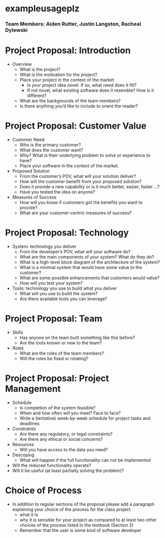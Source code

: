 # **exampleusageplz**
### **Team Members: Aiden Rutter, Justin Langston, Racheal Dylewski**

# Project Proposal: Introduction
- Overview
  - What is the project?
  - What is the motivation for the project?
  - Place your project in the context of the market
    - Is your project idea novel. If so, what need does it fill?
    - If not novel, what existing software does it resemble? How is it different?
  - What are the backgrounds of the team members?
  - Is there anything you’d like to include to orient the reader?

# Project Proposal: Customer Value
- Customer Need
  - Who is the primary customer?
  - What does the customer want?
  - Why? What is their underlying problem to solve or experience to have?
  - Place your software in the context of the market.
- Proposed Solution
  - From the customer’s POV, what will your solution deliver?
  - How will the customer benefit from your proposed solution?
  - Does it provide a new capability or is it much better, easier, faster …?
  - Have you tested the idea on anyone?
- Measures of Success
  - How will you know if customers got the benefits you want to provide?
  - What are your customer-centric measures of success?


# Project Proposal: Technology
- System: technology you deliver
    - From the developer’s POV, what will your software do?
    - What are the main components of your system? What do they do?
    - What is a high-level block diagram of the architecture of the system?
    - What is a minimal system that would have some value to the customer?
    - What are some possible enhancements that customers would value?
    - How will you test your system?
- Tools: technology you use to build what you deliver
    - What will you use to build the system?
    - Are there available tools you can leverage?


# Project Proposal: Team
- Skills
    - Has anyone on the team built something like this before?
    - Are the tools known or new to the team?
- Roles
    - What are the roles of the team members?
    - Will the roles be fixed or rotating?

# Project Proposal: Project Management
- Schedule
    - Is completion of the system feasible?
    - When and how often will you meet? Face to face?
    - Write a (tentative) week-by-week schedule for project tasks and deadlines
- Constraints
    - Are there any regulatory, or legal constraints?
    - Are there any ethical or social concerns?
- Resources
    - Will you have access to the data you need?
- Descoping
    - What will happen if the full functionality can not be implemented
- Will the reduced functionality operate?
- Will it be useful (at least partially solving the problem)?


# Choice of Process
- In addition to regular sections of the proposal please add a paragraph explaining your choice of the process for the class project
    - what it is
    - why it is sensible for your project as compared to at least two other choices of the process listed in the textbook (Section 2)
   - Remember that the user is some kind of software developer